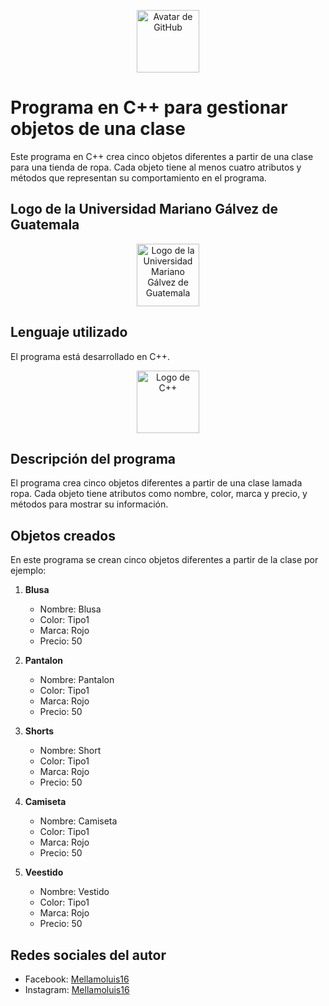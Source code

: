 <p align="center">
  <img src="https://avatars.githubusercontent.com/u/113674880?v=4" alt="Avatar de GitHub" width="100px">
</p>

# Programa en C++ para gestionar objetos de una clase

Este programa en C++ crea cinco objetos diferentes a partir de una clase para una tienda de ropa. Cada objeto tiene al menos cuatro atributos y métodos que representan su comportamiento en el programa.

## Logo de la Universidad Mariano Gálvez de Guatemala

<p align="center">
  <img src="https://upload.wikimedia.org/wikipedia/commons/1/15/Escudo_de_la_universidad_Mariano_G%C3%A1lvez_Guatemala.svg" alt="Logo de la Universidad Mariano Gálvez de Guatemala" width="100px">
</p>

## Lenguaje utilizado

El programa está desarrollado en C++.

<p align="center">
  <img src="https://preview.redd.it/boijmutw0jt91.png?auto=webp&s=308aea88c10b96d5fd0975bc0ccad6e78f015c42" alt="Logo de C++" width="100px">
</p>

## Descripción del programa

El programa crea cinco objetos diferentes a partir de una clase lamada ropa. Cada objeto tiene atributos como nombre, color, marca y precio, y métodos para mostrar su información.

## Objetos creados

En este programa se crean cinco objetos diferentes a partir de la clase por ejemplo:

1. **Blusa**
   - Nombre: Blusa
   - Color: Tipo1
   - Marca: Rojo
   - Precio: 50

2. **Pantalon**
   - Nombre: Pantalon
   - Color: Tipo1
   - Marca: Rojo
   - Precio: 50

3. **Shorts**
   - Nombre: Short
   - Color: Tipo1
   - Marca: Rojo
   - Precio: 50

4. **Camiseta**
   - Nombre: Camiseta
   - Color: Tipo1
   - Marca: Rojo
   - Precio: 50

5. **Veestido**
   - Nombre: Vestido
   - Color: Tipo1
   - Marca: Rojo
   - Precio: 50

## Redes sociales del autor

- Facebook: [Mellamoluis16](https://www.facebook.com/Mellamoluis16)
- Instagram: [Mellamoluis16](https://www.instagram.com/mellamoluis16/)
